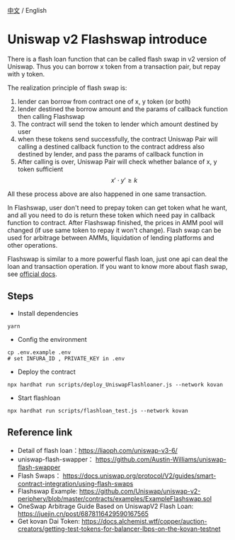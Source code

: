 [中文](./README-CN.md) / English

# Uniswap v2 Flashswap introduce  

There is a flash loan function that can be called flash swap in v2 version of Uniswap. Thus you can borrow x token from a transaction pair, but repay with y token.

The realization principle of flash swap is:

1. lender can borrow from contract one of x, y token (or both)
2. lender destined the borrow amount and the params of callback function then calling Flashswap
3. The contract will send the token to lender which amount destined by user
4. when these tokens send successfully, the contract Uniswap Pair will calling a destined callback function to the contract address also destined by lender, and pass the params of callback function in
5. After calling is over, Uniswap Pair will check whether balance of x, y token sufficient $$ x′⋅y′≥k $$

All these process above are also happened in one same transaction.

In Flashswap, user don't need to prepay token can get token what he want, and all you need to do is return these token which need pay in callback function to contract. After Flashswap finished, the prices in AMM pool will changed (if use same token to repay it won't change). Flash swap can be used for arbitrage between AMMs, liquidation of lending platforms and other operations.

Flashswap is similar to a more powerful flash loan, just one api can deal the loan and transaction operation. If you want to know more about flash swap, see [official docs](https://docs.uniswap.org/protocol/V2/guides/smart-contract-integration/using-flash-swaps).  

## Steps  

- Install dependencies  

```shell
yarn
```

- Config the environment  

```shell
cp .env.example .env
# set INFURA_ID , PRIVATE_KEY in .env
```

- Deploy the contract  

```shell
npx hardhat run scripts/deploy_UniswapFlashloaner.js --network kovan
```

- Start flashloan  

```shell
npx hardhat run scripts/flashloan_test.js --network kovan
```

## Reference link  

- Detail of flash loan：<https://liaoph.com/uniswap-v3-6/>
- uniswap-flash-swapper： <https://github.com/Austin-Williams/uniswap-flash-swapper>
- Flash Swaps： <https://docs.uniswap.org/protocol/V2/guides/smart-contract-integration/using-flash-swaps>
- Flashswap Example: <https://github.com/Uniswap/uniswap-v2-periphery/blob/master/contracts/examples/ExampleFlashswap.sol>
- OneSwap Arbitrage Guide Based on UniswapV2 Flash Loan: <https://juejin.cn/post/6878116429590167565>
- Get kovan Dai Token: <https://docs.alchemist.wtf/copper/auction-creators/getting-test-tokens-for-balancer-lbps-on-the-kovan-testnet>  
